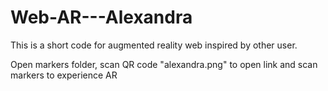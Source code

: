 # Web-AR---Alexandra
This is a short code for augmented reality web inspired by other user. 

Open markers folder,
scan QR code "alexandra.png" to open link and scan markers to experience AR
